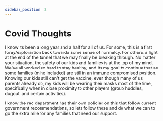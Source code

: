 ```yaml
---
sidebar_position: 2
---
```


# Covid Thoughts

I know its been a long year and a half for all of us.  For some, this is a first foray/explorartion back towards some sense of normalcy.  For others, a light at the end of the tunnel that we may finally be breaking through.  No matter your situation, the safety of our kids and families is at the top of my mind.  We've all worked so hard to stay healthy, and its my goal to continue that as some families (mine included) are still in an immune compromised position.  Knowing our kids still can't get the vaccine, even though many of us parents already do, my kids will be wearing their masks most of the time, specifically when in close proximity to other players (group huddles, dugout, and certain activities).

I know the rec department has their own policies on this that follow current government recommendations, so lets follow those and do what we can to go the extra mile for any families that need our support.
